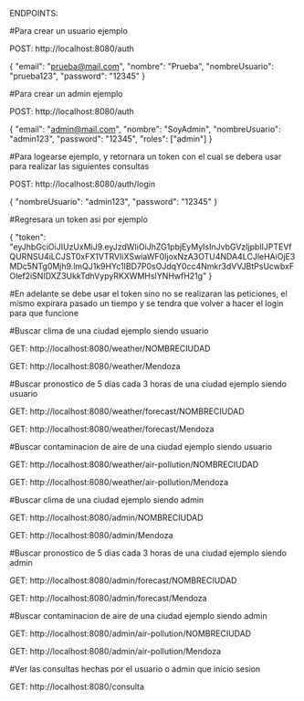 ENDPOINTS:

#Para crear un usuario ejemplo 

POST: http://localhost:8080/auth

  {
      "email": "prueba@mail.com",
      "nombre": "Prueba",
      "nombreUsuario": "prueba123",
      "password": "12345"
  }

#Para crear un admin ejemplo

POST: http://localhost:8080/auth

  {
      "email": "admin@mail.com",
      "nombre": "SoyAdmin",
      "nombreUsuario": "admin123",
      "password": "12345",
      "roles": ["admin"]
  }

#Para logearse ejemplo, y retornara un token con el cual se debera usar para realizar las siguientes consultas

POST: http://localhost:8080/auth/login

  {
      "nombreUsuario": "admin123",
      "password": "12345"
  }
  
  #Regresara un token asi por ejemplo
  
  {
    "token": "eyJhbGciOiJIUzUxMiJ9.eyJzdWIiOiJhZG1pbjEyMyIsInJvbGVzIjpbIlJPTEVfQURNSU4iLCJST0xFX1VTRVIiXSwiaWF0IjoxNzA3OTU4NDA4LCJleHAiOjE3MDc5NTg0Mjh9.lmQJ1k9HYc1IBD7P0sOJdqY0cc4Nmkr3dVVJBtPsUcwbxFOlef2iSNIDXZ3UkkTdhVypyRKXWMHsIYNHwfH21g"
  }

#En adelante se debe usar el token sino no se realizaran las peticiones, el mismo expirara pasado un tiempo y se tendra que volver a hacer el login para que funcione

#Buscar clima de una ciudad ejemplo siendo usuario

GET: http://localhost:8080/weather/NOMBRECIUDAD

GET: http://localhost:8080/weather/Mendoza

#Buscar pronostico de 5 dias cada 3 horas de una ciudad ejemplo siendo usuario

GET: http://localhost:8080/weather/forecast/NOMBRECIUDAD

GET: http://localhost:8080/weather/forecast/Mendoza

#Buscar contaminacion de aire de una ciudad ejemplo siendo usuario

GET: http://localhost:8080/weather/air-pollution/NOMBRECIUDAD

GET: http://localhost:8080/weather/air-pollution/Mendoza

#Buscar clima de una ciudad ejemplo siendo admin

GET: http://localhost:8080/admin/NOMBRECIUDAD

GET: http://localhost:8080/admin/Mendoza

#Buscar pronostico de 5 dias cada 3 horas de una ciudad ejemplo siendo admin

GET: http://localhost:8080/admin/forecast/NOMBRECIUDAD

GET: http://localhost:8080/admin/forecast/Mendoza

#Buscar contaminacion de aire de una ciudad ejemplo siendo admin

GET: http://localhost:8080/admin/air-pollution/NOMBRECIUDAD

GET: http://localhost:8080/admin/air-pollution/Mendoza

#Ver las consultas hechas por el usuario o admin que inicio sesion

GET: http://localhost:8080/consulta










  
